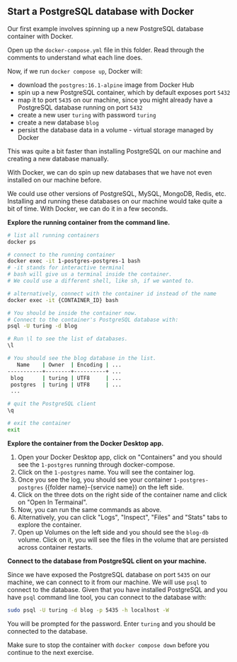 ## Start a PostgreSQL database with Docker

Our first example involves spinning up a new PostgreSQL database container with Docker.

Open up the `docker-compose.yml` file in this folder. Read through the comments to understand what each line does.

Now, if we run `docker compose up`, Docker will:

- download the `postgres:16.1-alpine` image from Docker Hub
- spin up a new PostgreSQL container, which by default exposes port `5432`
- map it to port `5435` on our machine, since you might already have a PostgreSQL database running on port `5432`
- create a new user `turing` with password `turing`
- create a new database `blog`
- persist the database data in a volume - virtual storage managed by Docker

This was quite a bit faster than installing PostgreSQL on our machine and creating a new database manually.

With Docker, we can do spin up new databases that we have not even installed on our machine before.

We could use other versions of PostgreSQL, MySQL, MongoDB, Redis, etc. Installing and running these databases on our machine would take quite a bit of time. With Docker, we can do it in a few seconds.

**Explore the running container from the command line.**

```sh
# list all running containers
docker ps

# connect to the running container
docker exec -it 1-postgres-postgres-1 bash
# -it stands for interactive terminal
# bash will give us a terminal inside the container.
# We could use a different shell, like sh, if we wanted to.

# alternatively, connect with the container id instead of the name
docker exec -it {CONTAINER_ID} bash

# You should be inside the container now.
# Connect to the container's PostgreSQL database with:
psql -U turing -d blog

# Run \l to see the list of databases.
\l

# You should see the blog database in the list.
   Name    | Owner  | Encoding | ...
-----------+--------+----------+ ...
 blog      | turing | UTF8     | ...
 postgres  | turing | UTF8     | ...
 ...

# quit the PostgreSQL client
\q

# exit the container
exit
```

**Explore the container from the Docker Desktop app.**

1. Open your Docker Desktop app, click on "Containers" and you should see the `1-postgres` running through docker-compose.
2. Click on the `1-postgres` name. You will see the container log.
3. Once you see the log, you should see your container `1-postgres-postgres` ({folder name}-{service name}) on the left side.
4. Click on the three dots on the right side of the container name and click on "Open In Termainal".
5. Now, you can run the same commands as above.
6. Alternatively, you can click "Logs", "Inspect", "Files" and "Stats" tabs to explore the container.
7. Open up Volumes on the left side and you should see the `blog-db` volume. Click on it, you will see the files in the volume that are persisted across container restarts.

**Connect to the database from PostgreSQL client on your machine.**

Since we have exposed the PostgreSQL database on port `5435` on our machine, we can connect to it from our machine. We will use `psql` to connect to the database. Given that you have installed PostgreSQL and you have `psql` command line tool, you can connect to the database with:

```sh
sudo psql -U turing -d blog -p 5435 -h localhost -W
```

You will be prompted for the password. Enter `turing` and you should be connected to the database.

Make sure to stop the container with `docker compose down` before you continue to the next exercise.
